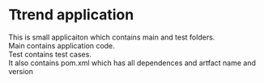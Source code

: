 # Ttrend application

This is small applicaiton which contains main and test folders.  
Main contains application code.  
Test contains test cases.  
It also contains pom.xml which has all dependences and artfact name and version

